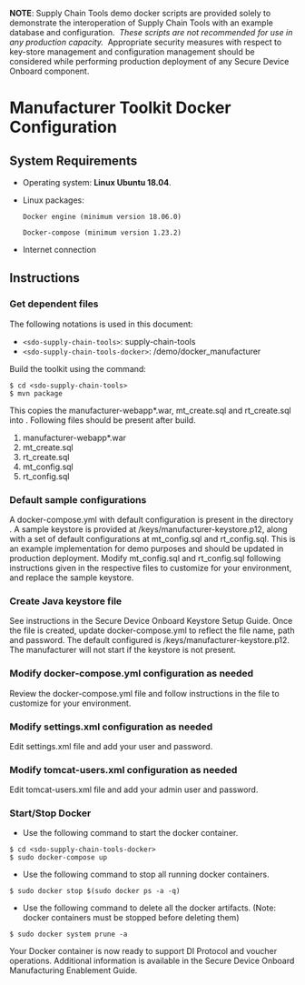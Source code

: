 **NOTE**: Supply Chain Tools demo docker scripts are provided solely to demonstrate the interoperation of Supply Chain Tools with an example database and configuration.  _These scripts are not recommended for use in any production capacity._  Appropriate security measures with respect to key-store management and configuration management should be considered while performing production deployment of any Secure Device Onboard component.

# Manufacturer Toolkit Docker Configuration

## System Requirements

* Operating system: **Linux Ubuntu 18.04**.

* Linux packages:

    `Docker engine (minimum version 18.06.0)`

    `Docker-compose (minimum version 1.23.2)`

* Internet connection

## Instructions

### Get dependent files

The following notations is used in this document:

* `<sdo-supply-chain-tools>`: supply-chain-tools
* `<sdo-supply-chain-tools-docker>`: <sdo-supply-chain-tools>/demo/docker_manufacturer

Build the toolkit using the command:

```
$ cd <sdo-supply-chain-tools>
$ mvn package
```
This copies the manufacturer-webapp*.war, mt_create.sql and rt_create.sql into
<sdo-supply-chain-tools-docker>. Following files should be present after build.

1. manufacturer-webapp*.war
2. mt_create.sql
3. rt_create.sql
4. mt_config.sql
5. rt_config.sql

### Default sample configurations

A docker-compose.yml with default configuration is present in the directory <sdo-supply-chain-tools-docker>.
A sample keystore is provided at <sdo-supply-chain-tools-docker>/keys/manufacturer-keystore.p12,
along with a set of default configurations at mt_config.sql and rt_config.sql.
This is an example implementation for demo purposes and should be updated in production deployment.
Modify mt_config.sql and rt_config.sql following instructions given in the respective files to customize for your environment,
and replace the sample keystore.

### Create Java keystore file

See instructions in the Secure Device Onboard Keystore Setup Guide. Once the file is created, update 
docker-compose.yml to reflect the file name, path and password.  The default configured is /keys/manufacturer-keystore.p12.
The manufacturer will not start if the keystore is not present.

### Modify docker-compose.yml configuration as needed
Review the docker-compose.yml file and follow instructions in the file to customize for your environment.

### Modify settings.xml configuration as needed
Edit settings.xml file and add your user and password.

### Modify tomcat-users.xml configuration as needed
Edit tomcat-users.xml file and add your admin user and password.

### Start/Stop Docker

* Use the following command to start the docker container.

```
$ cd <sdo-supply-chain-tools-docker>
$ sudo docker-compose up
```

* Use the following command to stop all running docker containers.

```
$ sudo docker stop $(sudo docker ps -a -q)
```

* Use the following command to delete all the docker artifacts. (Note: docker containers must be stopped before deleting
them)
```
$ sudo docker system prune -a
```

Your Docker container is now ready to support DI Protocol and voucher operations.  Additional information is available 
in the Secure Device Onboard Manufacturing Enablement Guide.